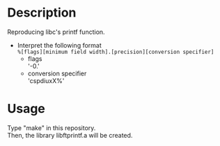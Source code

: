 # Description
Reproducing libc's printf function.
- Interpret the following format  
`%[flags][minimum field width].[precision][conversion specifier]`  
    - flags  
    '-0.'
    - conversion specifier  
    'cspdiuxX%'

# Usage  
Type "make" in this repository.  
Then, the library libftprintf.a will be created.
